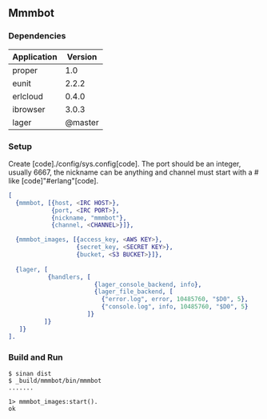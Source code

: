 ## Mmmbot 

### Dependencies

Application |          Version 
----------- | -----------------
proper      |              1.0 
eunit       |            2.2.2 
erlcloud    |            0.4.0
ibrowser    |            3.0.3
lager       |          @master


### Setup

Create [code]./config/sys.config[code]. The port should be an integer,
usually 6667, the nickname can be anything and channel must start with
a # like [code]"#erlang"[code].

```erlang
[ 
  {mmmbot, [{host, <IRC HOST>},
            {port, <IRC PORT>},
            {nickname, "mmmbot"},
            {channel, <CHANNEL>}]},

  {mmmbot_images, [{access_key, <AWS KEY>},
                   {secret_key, <SECRET KEY>},
                   {bucket, <S3 BUCKET>}]},
                   
  {lager, [
           {handlers, [
                        {lager_console_backend, info},
                        {lager_file_backend, [
                          {"error.log", error, 10485760, "$D0", 5},
                          {"console.log", info, 10485760, "$D0", 5}
                      ]}
          ]}
   ]}
].

```

### Build and Run

```shell
$ sinan dist
$ _build/mmmbot/bin/mmmbot
.......

1> mmmbot_images:start().
ok
```
